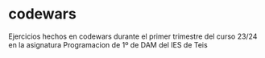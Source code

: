 # codewars
Ejercicios hechos en codewars durante el primer trimestre del curso 23/24 en la asignatura Programacion de 1º de DAM del IES de Teis
